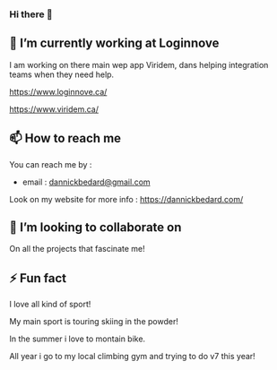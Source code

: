 ### Hi there 👋

## 🔭 I’m currently working at Loginnove
I am working on there main wep app Viridem, dans helping integration teams when they need help.

https://www.loginnove.ca/

https://www.viridem.ca/

## 📫 How to reach me
You can reach me by :

- email : dannickbedard@gmail.com

Look on my website for more info : https://dannickbedard.com/

## 👯 I’m looking to collaborate on
On all the projects that fascinate me!

## ⚡ Fun fact
I love all kind of sport! 

My main sport is touring skiing in the powder!

In the summer i love to montain bike.

All year i go to my local climbing gym and trying to do v7 this year!


<!--
**DannickBedard/DannickBedard** is a ✨ _special_ ✨ repository because its `README.md` (this file) appears on your GitHub profile.

Here are some ideas to get you started:

- 🔭 I’m currently working on ...
- 🌱 I’m currently learning ...
- 👯 I’m looking to collaborate on ...
- 🤔 I’m looking for help with ...
- 💬 Ask me about ...
- 📫 How to reach me: ...
- 😄 Pronouns: ...
- ⚡ Fun fact: ...
-->
